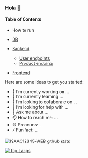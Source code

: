### Hola 👋


#### Table of Contents
- [How to run](#How-to-run)
- [DB](#DB-)
- [Backend](#Backend-)
  - [User endpoints](#User)
  - [Product endoints](#Movie)

- [Frontend](#Frontend)


Here are some ideas to get you started:

- 🔭 I’m currently working on ...
- 🌱 I’m currently learning ...
- 👯 I’m looking to collaborate on ...
- 🤔 I’m looking for help with ...
- 💬 Ask me about ...
- 📫 How to reach me: ...
- 😄 Pronouns: ...
- ⚡ Fun fact: ...

![ISAAC12345-WEB github stats](https://github-readme-stats.vercel.app/api?username=ISAAC12345-WEB&show_icons=true&title_color=fff&icon_color=018eff&text_color=ECECEC&bg_color=000000)

[![Top Langs](https://github-readme-stats.vercel.app/api/top-langs/?username=ISAAC12345-WEB&show_icons=true&title_color=fff&icon_color=018eff&text_color=ECECEC&bg_color=000000)](https://github.com/ISAAC12345-WEB/github-readme-stats)
